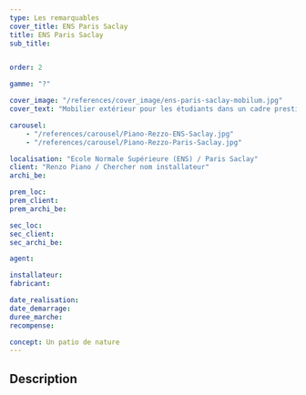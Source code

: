 ```yaml
---
type: Les remarquables
cover_title: ENS Paris Saclay
title: ENS Paris Saclay
sub_title:


order: 2

gamme: "?"

cover_image: "/references/cover_image/ens-paris-saclay-mobilum.jpg"
cover_text: "Mobilier extérieur pour les étudiants dans un cadre prestigieux"

carousel:
    - "/references/carousel/Piano-Rezzo-ENS-Saclay.jpg"
    - "/references/carousel/Piano-Rezzo-Paris-Saclay.jpg"

localisation: "Ecole Normale Supérieure (ENS) / Paris Saclay"
client: "Renzo Piano / Chercher nom installateur"
archi_be:

prem_loc:
prem_client:
prem_archi_be:

sec_loc:
sec_client:
sec_archi_be:

agent:

installateur:
fabricant:

date_realisation:
date_demarrage:
duree_marche:
recompense:

concept: Un patio de nature
---
```


## Description
